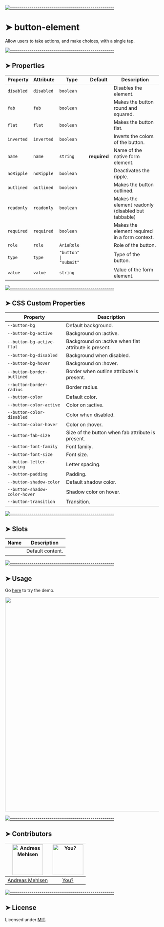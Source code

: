 
[![-----------------------------------------------------](https://raw.githubusercontent.com/andreasbm/readme/master/assets/lines/colored.png)](#button-element)

# ➤ button-element

Allow users to take actions, and make choices, with a single tap.

[![-----------------------------------------------------](https://raw.githubusercontent.com/andreasbm/readme/master/assets/lines/colored.png)](#properties)

## ➤ Properties

| Property   | Attribute  | Type                   | Default      | Description                                      |
|------------|------------|------------------------|--------------|--------------------------------------------------|
| `disabled` | `disabled` | `boolean`              |              | Disables the element.                            |
| `fab`      | `fab`      | `boolean`              |              | Makes the button round and squared.              |
| `flat`     | `flat`     | `boolean`              |              | Makes the button flat.                           |
| `inverted` | `inverted` | `boolean`              |              | Inverts the colors of the button.                |
| `name`     | `name`     | `string`               | **required** | Name of the native form element.                 |
| `noRipple` | `noRipple` | `boolean`              |              | Deactivates the ripple.                          |
| `outlined` | `outlined` | `boolean`              |              | Makes the button outlined.                       |
| `readonly` | `readonly` | `boolean`              |              | Makes the element readonly (disabled but tabbable) |
| `required` | `required` | `boolean`              |              | Makes the element required in a form context.    |
| `role`     | `role`     | `AriaRole`             |              | Role of the button.                              |
| `type`     | `type`     | `"button" \| "submit"` |              | Type of the button.                              |
| `value`    | `value`    | `string`               |              | Value of the form element.                       |


[![-----------------------------------------------------](https://raw.githubusercontent.com/andreasbm/readme/master/assets/lines/colored.png)](#css-custom-properties)

## ➤ CSS Custom Properties

| Property                      | Description                                      |
|-------------------------------|--------------------------------------------------|
| `--button-bg`                 | Default background.                              |
| `--button-bg-active`          | Background on :active.                           |
| `--button-bg-active-flat`     | Background on :active when flat attribute is present. |
| `--button-bg-disabled`        | Background when disabled.                        |
| `--button-bg-hover`           | Background on :hover.                            |
| `--button-border-outlined`    | Border when outline attribute is present.        |
| `--button-border-radius`      | Border radius.                                   |
| `--button-color`              | Default color.                                   |
| `--button-color-active`       | Color on :active.                                |
| `--button-color-disabled`     | Color when disabled.                             |
| `--button-color-hover`        | Color on :hover.                                 |
| `--button-fab-size`           | Size of the button when fab attribute is present. |
| `--button-font-family`        | Font family.                                     |
| `--button-font-size`          | Font size.                                       |
| `--button-letter-spacing`     | Letter spacing.                                  |
| `--button-padding`            | Padding.                                         |
| `--button-shadow-color`       | Default shadow color.                            |
| `--button-shadow-color-hover` | Shadow color on hover.                           |
| `--button-transition`         | Transition.                                      |


[![-----------------------------------------------------](https://raw.githubusercontent.com/andreasbm/readme/master/assets/lines/colored.png)](#slots)

## ➤ Slots

| Name | Description      |
|------|------------------|
|      | Default content. |



[![-----------------------------------------------------](https://raw.githubusercontent.com/andreasbm/readme/master/assets/lines/colored.png)](#usage)

## ➤ Usage

Go [here](https://weightless.dev/elements/button) to try the demo.

<a href="https://weightless.dev/elements/button" align="center">
  <img src="https://raw.githubusercontent.com/andreasbm/elements/master/screenshots/button-element.png?token=AF-iBV1pZn7D_ITJDLgD6NVlQjtvXupXks5cgq0VwA%3D%3D" width="700" />
</a>


[![-----------------------------------------------------](https://raw.githubusercontent.com/andreasbm/readme/master/assets/lines/colored.png)](#contributors)

## ➤ Contributors
	
|[<img alt="Andreas Mehlsen" src="https://avatars1.githubusercontent.com/u/6267397?s=460&v=4" width="100">](https://twitter.com/andreasmehlsen) | [<img alt="You?" src="https://joeschmoe.io/api/v1/random" width="100">](https://github.com/andreasbm/weightless/blob/master/CONTRIBUTING.md)|
|:---: | :---:|
|[Andreas Mehlsen](https://twitter.com/andreasmehlsen) | [You?](https://github.com/andreasbm/weightless/blob/master/CONTRIBUTING.md)|

[![-----------------------------------------------------](https://raw.githubusercontent.com/andreasbm/readme/master/assets/lines/colored.png)](#license)

## ➤ License
	
Licensed under [MIT](https://opensource.org/licenses/MIT).